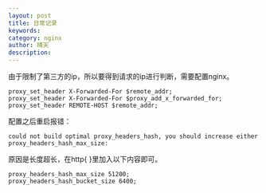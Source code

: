 ```yaml
---
layout: post
title: 日常记录
keywords: 
category: nginx
author: 晴天
description: 
---
```


由于限制了第三方的ip，所以要得到请求的ip进行判断，需要配置nginx。

```
proxy_set_header X-Forwarded-For $remote_addr;
proxy_set_header X-Forwarded-For $proxy_add_x_forwarded_for;
proxy_set_header REMOTE-HOST $remote_addr;
```

配置之后重启报错：

```
could not build optimal proxy_headers_hash, you should increase either proxy_headers_hash_max_size: 
```

原因是长度超长，在http{ }里加入以下内容即可。

```
proxy_headers_hash_max_size 51200;
proxy_headers_hash_bucket_size 6400;
```

